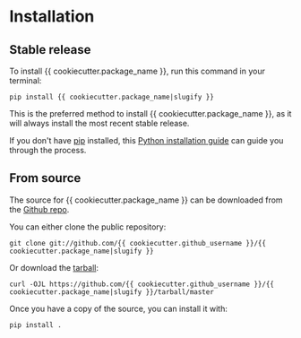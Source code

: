 # Installation

## Stable release

To install {{ cookiecutter.package_name }}, run this command in your
terminal:

``` console
pip install {{ cookiecutter.package_name|slugify }}
```

This is the preferred method to install {{ cookiecutter.package_name
}}, as it will always install the most recent stable release.

If you don't have [pip][] installed, this [Python installation guide][]
can guide you through the process.

## From source

The source for {{ cookiecutter.package_name }} can be downloaded from
the [Github repo][].

You can either clone the public repository:

``` console
git clone git://github.com/{{ cookiecutter.github_username }}/{{ cookiecutter.package_name|slugify }}
```

Or download the [tarball][]:

``` console
curl -OJL https://github.com/{{ cookiecutter.github_username }}/{{ cookiecutter.package_name|slugify }}/tarball/master
```

Once you have a copy of the source, you can install it with:

``` console
pip install .
```

  [pip]: https://pip.pypa.io
  [Python installation guide]: http://docs.python-guide.org/en/latest/starting/installation/
  [Github repo]: https://github.com/%7B%7B%20cookiecutter.github_username%20%7D%7D/%7B%7B%20cookiecutter.package_name|slugify%20%7D%7D
  [tarball]: https://github.com/%7B%7B%20cookiecutter.github_username%20%7D%7D/%7B%7B%20cookiecutter.package_name|slugify%20%7D%7D/tarball/master
